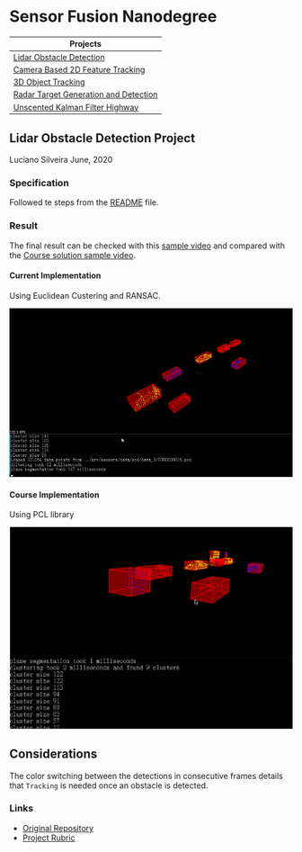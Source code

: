 # Sensor Fusion Nanodegree

|Projects|
|---|
|[Lidar Obstacle Detection](https://github.com/ladrians/sfND_Lidar_Obstacle_Detection/blob/master/report.md)|
|[Camera Based 2D Feature Tracking](https://github.com/ladrians/sfND_2D_Feature_Tracking/blob/master/report.md)|
|[3D Object Tracking](https://github.com/ladrians/sfND_3D_Object_Tracking/blob/master/report.md)|
|[Radar Target Generation and Detection](https://github.com/ladrians/sfND_Radar_Target_Generation_and_Detection/blob/master/README.md)|
|[Unscented Kalman Filter Highway](https://github.com/ladrians/sfND_Unscented_Kalman_Filter/blob/master/report.md)|

## Lidar Obstacle Detection Project
Luciano Silveira
June, 2020

### Specification

Followed te steps from the [README](./README.md) file.

### Result

The final result can be checked with this [sample video](./data/sample02.mp4) and compared with the [Course solution sample video](./data/sample01.mp4).

#### Current Implementation

Using Euclidean Custering and RANSAC.

![Sample](./data/sample02.gif)

#### Course Implementation

Using PCL library

![Sample](./data/sample01.png)

## Considerations

The color switching between the detections in consecutive frames details that `Tracking` is needed once an obstacle is detected.

### Links

 * [Original Repository](https://github.com/udacity/SFND_Lidar_Obstacle_Detection)
 * [Project Rubric](https://review.udacity.com/#!/rubrics/2529/view)
